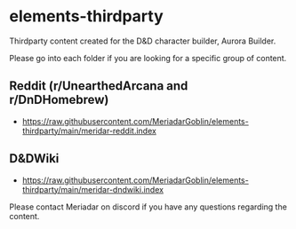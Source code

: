 # elements-thirdparty
 Thirdparty content created for the D&D character builder, Aurora Builder.

 Please go into each folder if you are looking for a specific group of content.

 ## Reddit (r/UnearthedArcana and r/DnDHomebrew)
 - https://raw.githubusercontent.com/MeriadarGoblin/elements-thirdparty/main/meridar-reddit.index

 ## D&DWiki
 - https://raw.githubusercontent.com/MeriadarGoblin/elements-thirdparty/main/meridar-dndwiki.index

Please contact Meriadar on discord if you have any questions regarding the content.